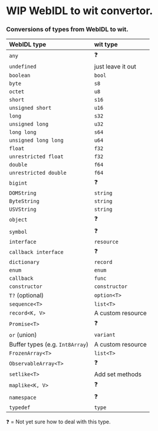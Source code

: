 # WIP WebIDL to wit convertor.


### Conversions of types from WebIDL to wit.

| WebIDL type                     | wit type              |
|:--------------------------------|:----------------------|
| `any`                           | ❓                    |
| `undefined`                     | just leave it out     |
| `boolean`                       | `bool`                |
| `byte`                          | `s8`                  |
| `octet`                         | `u8`                  |
| `short`                         | `s16`                 |
| `unsigned short`                | `u16`                 |
| `long`                          | `s32`                 |
| `unsigned long`                 | `u32`                 |
| `long long`                     | `s64`                 |
| `unsigned long long`            | `u64`                 |
| `float`                         | `f32`                 |
| `unrestricted float`            | `f32`                 |
| `double`                        | `f64`                 |
| `unrestricted double`           | `f64`                 |
| `bigint`                        | ❓                    |
| `DOMString`                     | `string`              |
| `ByteString`                    | `string`              |
| `USVString`                     | `string`              |
| `object`                        | ❓                    |
| `symbol`                        | ❓                    |
| `interface`                     | `resource`            |
| `callback interface`            | ❓                    |
| `dictionary`                    | `record`              |
| `enum`                          | `enum`                |
| `callback`                      | `func`                |
| `constructor`                   | `constructor`         |
| `T?` (optional)                 | `option<T>`           |
| `sequence<T>`                   | `list<T>`             |
| `record<K, V>`                  | A custom resource     |
| `Promise<T>`                    | ❓                    |
| `or` (union)                    | `variant`             |
| Buffer types (e.g. `Int8Array`) | A custom resource     |
| `FrozenArray<T>`                | `list<T>`             |
| `ObservableArray<T>`            | ❓                    |
| `setlike<T>`                    | Add set methods       |
| `maplike<K, V>`                 | ❓                    |
| `namespace`                     | ❓                    |
| `typedef`                       | `type`                |

❓ = Not yet sure how to deal with this type.
